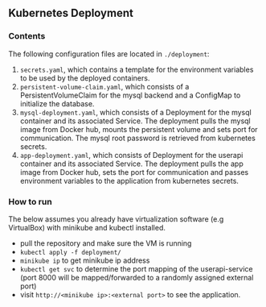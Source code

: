 ## Kubernetes Deployment
### Contents
The following configuration files are located in `./deployment`:
1. `secrets.yaml`, which contains a template for the environment variables to be used by the deployed containers.
2. `persistent-volume-claim.yaml`, which consists of a PersistentVolumeClaim for the mysql backend and a ConfigMap to initialize the database.
3. `mysql-deployment.yaml`, which consists of a Deployment for the mysql container and its associated Service. The deployment pulls the mysql image from Docker hub, mounts the persistent volume and sets port for communication. The mysql root password is retrieved from kubernetes secrets.
4. `app-deployment.yaml`, which consists of Deployment for the userapi container and its associated Service. The deployment pulls the app image from Docker hub, sets the port for communication and passes environment variables to the application from kubernetes secrets.

### How to run
The below assumes you already have virtualization software (e.g VirtualBox) with minikube and kubectl installed.
- pull the repository and make sure the VM is running
- `kubectl apply -f deployment/`
- `minikube ip` to get minikube ip address
- `kubectl get svc` to determine the port mapping of the userapi-service (port 8000 will be mapped/forwarded to a randomly assigned external port)
- visit `http://<minikube ip>:<external port>` to see the application.



